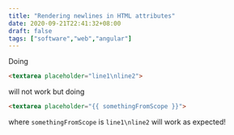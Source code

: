 ```yaml
---
title: "Rendering newlines in HTML attributes"
date: 2020-09-21T22:41:32+08:00
draft: false
tags: ["software","web","angular"]
---
```

Doing

```html
<textarea placeholder="line1\nline2">
```

will not work but doing

```html
<textarea placeholder="{{ somethingFromScope }}">
```

where `somethingFromScope` is `line1\nline2` will work as expected!
